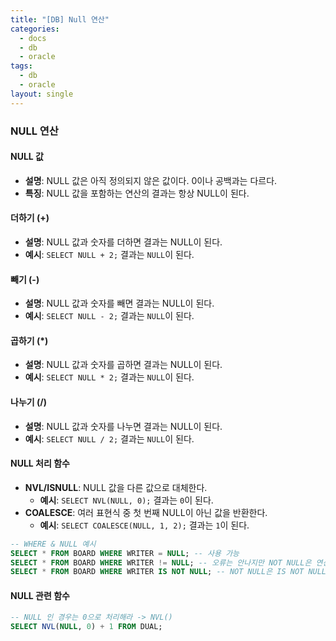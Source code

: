 ```yaml
---
title: "[DB] Null 연산"
categories:
  - docs
  - db
  - oracle
tags:
  - db
  - oracle
layout: single
---
```


### NULL 연산

#### NULL 값
- **설명**: NULL 값은 아직 정의되지 않은 값이다. 0이나 공백과는 다르다.
- **특징**: NULL 값을 포함하는 연산의 결과는 항상 NULL이 된다.

#### 더하기 (+)
- **설명**: NULL 값과 숫자를 더하면 결과는 NULL이 된다.
- **예시**: `SELECT NULL + 2;` 결과는 `NULL`이 된다.

#### 빼기 (-)
- **설명**: NULL 값과 숫자를 빼면 결과는 NULL이 된다.
- **예시**: `SELECT NULL - 2;` 결과는 `NULL`이 된다.

#### 곱하기 (*)
- **설명**: NULL 값과 숫자를 곱하면 결과는 NULL이 된다.
- **예시**: `SELECT NULL * 2;` 결과는 `NULL`이 된다.

#### 나누기 (/)
- **설명**: NULL 값과 숫자를 나누면 결과는 NULL이 된다.
- **예시**: `SELECT NULL / 2;` 결과는 `NULL`이 된다.

#### NULL 처리 함수
- **NVL/ISNULL**: NULL 값을 다른 값으로 대체한다.
  - **예시**: `SELECT NVL(NULL, 0);` 결과는 `0`이 된다.
- **COALESCE**: 여러 표현식 중 첫 번째 NULL이 아닌 값을 반환한다.
  - **예시**: `SELECT COALESCE(NULL, 1, 2);` 결과는 `1`이 된다.

```SQL
-- WHERE & NULL 예시
SELECT * FROM BOARD WHERE WRITER = NULL; -- 사용 가능
SELECT * FROM BOARD WHERE WRITER != NULL; -- 오류는 안나지만 NOT NULL은 연산이 안됨
SELECT * FROM BOARD WHERE WRITER IS NOT NULL; -- NOT NULL은 IS NOT NULL 사
```

#### NULL 관련 함수
```SQL
-- NULL 인 경우는 0으로 처리해라 -> NVL()
SELECT NVL(NULL, 0) + 1 FROM DUAL;
```